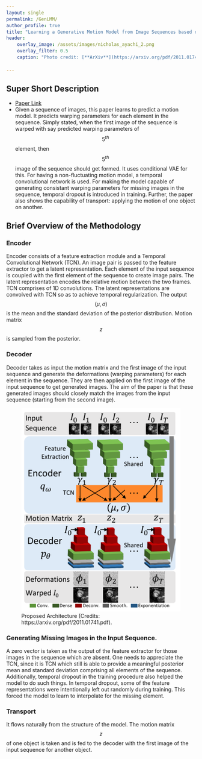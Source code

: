 ```yaml
---
layout: single
permalink: /GenLMM/
author_profile: true
title: "Learning a Generative Motion Model from Image Sequences based on a Latent Motion Matrix"
header:
    overlay_image: /assets/images/nicholas_ayachi_2.png
    overlay_filter: 0.5
    caption: "Photo credit: [**ArXiv**](https://arxiv.org/pdf/2011.01741.pdf)"

---
```


## Super Short Description
* [Paper Link](https://arxiv.org/pdf/2011.01741.pdf)
* Given a sequence of images, this paper learns to predict a motion model. It predicts warping parameters for each element in the sequence. Simply stated, when the first image of the sequence is warped with say predicted warping parameters of $$5^{th}$$ element, then $$5^{th}$$ image of the sequence should get formed. It uses conditional VAE for this. For having a non-fluctuating motion model, a temporal convolutional network is used. For making the model capable of generating consistant warping parameters for missing images in the sequence, temporal dropout is introduced in training. Further, the paper also shows the capability of transport: applying the motion of one object on another.

## Brief Overview of the Methodology
### Encoder
Encoder consists of a feature extraction module and a Temporal Convolutional Network (TCN). An image pair is passed to the feature extractor to get a latent representation. Each element of the input sequence is coupled with the first element of the sequence to create image pairs. The latent representation encodes the relative motion between the two frames. TCN comprises of 1D convolutions. The latent representations are convolved with TCN so as to achieve temporal regularization. The output $$(\mu,\sigma)$$ is the mean and the standard deviation of the posterior distribution. Motion matrix $$z$$ is sampled from the posterior.
### Decoder
Decoder takes as input the motion matrix and the first image of the input sequence and generate the deformations (warping parameters) for each element in the sequence. They are then applied on the first image of the input sequence to get generated images. The aim of the paper is that these generated images should closely match the images from the input sequence (starting from the second image).

<figure>
    <a href="../assets/images/nicholas_ayachi_1.png"><img src="../assets/images/nicholas_ayachi_1.png"></a>
    <figcaption>Proposed Architecture (Credits: https://arxiv.org/pdf/2011.01741.pdf).</figcaption>
</figure>

### Generating Missing Images in the Input Sequence.
A zero vector is taken as the output of the feature extractor for those images in the sequence which are absent. One needs to appreciate the TCN, since  it is TCN which still is able to provide a meaningful posterior mean and standard deviation comprising all elements of the sequence. Additionally, temporal dropout in the training procedure also helped the model to do such things. In temporal dropout, some of the feature representations were intentionally left out randomly during training. This forced the model to learn to interpolate for the missing element.

### Transport
It flows naturally from the structure of the model. The motion matrix $$z$$ of one object is taken and is fed to the decoder with the first image of the input sequence for another object.
